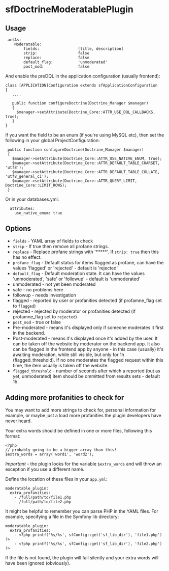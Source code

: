 sfDoctrineModeratablePlugin
===========================

Usage
-----

     actAs:
        Moderatable:
            fields:                 [title, description]
            strip:                  false
            replace:                false
            default_flag:           'unmoderated'
            post_mod:               false
            

And enable the preDQL in the application configuration (usually frontend):

    class [APPLICATION]Configuration extends sfApplicationConfiguration
    {
       ....

       public function configureDoctrine(Doctrine_Manager $manager)
       {
         $manager->setAttribute(Doctrine_Core::ATTR_USE_DQL_CALLBACKS, true);
       }
    }
    

If you want the field to be an enum (if you're using MySQL etc), then set the following in your global ProjectConfiguration:

     public function configureDoctrine(Doctrine_Manager $manager)
     {
       $manager->setAttribute(Doctrine_Core::ATTR_USE_NATIVE_ENUM, true);
       $manager->setAttribute(Doctrine_Core::ATTR_DEFAULT_TABLE_CHARSET, 'utf8');
       $manager->setAttribute(Doctrine_Core::ATTR_DEFAULT_TABLE_COLLATE, 'utf8_general_ci');
       $manager->setAttribute(Doctrine_Core::ATTR_QUERY_LIMIT, Doctrine_Core::LIMIT_ROWS);
     }


Or in your databases.yml:

      attributes:
        use_native_enum: true


Options
-------

 * `fields` - YAML array of fields to check
 * `strip` - If true then remove all profane strings.
 * `replace` - Replace profane strings with '*****'. If `strip: true` then this has no effect. 
 * `profane_flag` - Default status for items flagged as profane, can have the values 'flagged' or 'rejected' - default is 'rejected'
 * `default_flag` - Default moderation state. It can have the values 'unmoderated', 'safe' or 'followup' - default is 'unmoderated'
  * unmoderated - not yet been moderated
  * safe - no problems here
  * followup - needs investigation
  * flagged - reported by user or profanities detected (if profamne_flag set to `flagged`)
  * rejected - rejected by moderator or profanities detected (if profamne_flag set to `rejected`)
 * `post_mod` - true or false
  * Pre-moderated - means it's displayed only if someone moderates it first in the backend.
  * Post-moderated - means it's displayed once it's added by the user. It can be taken off the website by moderator on the backend app. It also can be flagged in the frontend app by anyone - in this case (usually) it's awaiting moderation, while still visible, but only for 1h (flagged_threshold). If no one moderates the flagged request within this time, the item usually is taken off the website.
 * `flagged_threshold` - number of seconds after which a reported (but as yet, unmoderated) item should be ommitted from results sets - default 1h.


Adding more profanities to check for
-------------------------------------

You may want to add more strings to check for, personal information for example, or maybe just a load more profanities the plugin developers have never heard.

Your extra words should be defined in one or more files, following this format:

    <?php
    // probably going to be a bigger array than this!
    $extra_words = array('word1', 'word2');

*Important* - the plugin looks for the variable `$extra_words` and will throw an exception if you use a different name. 

Define the location of these files in your `app.yml`:

    moderatable_plugin:
      extra_profanities:
        - /full/path/to/file1.php
        - /full/path/to/file2.php

It might be helpful to remember you can parse PHP in the YAML files. For example, specifying a file in the Symfony lib directory:

    moderatable_plugin:
      extra_profanities:
        - <?php printf('%s/%s', sfConfig::get('sf_lib_dir'), 'file1.php') ?>
        - <?php printf('%s/%s', sfConfig::get('sf_lib_dir'), 'file2.php') ?>

If the file is not found, the plugin will fail silently and your extra words will have been ignored (obviously).